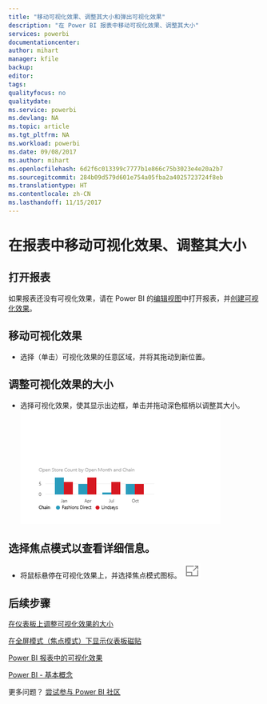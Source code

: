 ```yaml
---
title: "移动可视化效果、调整其大小和弹出可视化效果"
description: "在 Power BI 报表中移动可视化效果、调整其大小"
services: powerbi
documentationcenter: 
author: mihart
manager: kfile
backup: 
editor: 
tags: 
qualityfocus: no
qualitydate: 
ms.service: powerbi
ms.devlang: NA
ms.topic: article
ms.tgt_pltfrm: NA
ms.workload: powerbi
ms.date: 09/08/2017
ms.author: mihart
ms.openlocfilehash: 6d2f6c013399c7777b1e866c75b3023e4e20a2b7
ms.sourcegitcommit: 284b09d579d601e754a05fba2a4025723724f8eb
ms.translationtype: HT
ms.contentlocale: zh-CN
ms.lasthandoff: 11/15/2017
---
```

# <a name="move-and-resize-a-visualization-in-a-report"></a>在报表中移动可视化效果、调整其大小
## <a name="open-the-report"></a>打开报表
如果报表还没有可视化效果，请在 Power BI 的[编辑视图](service-reading-view-and-editing-view.md)中打开报表，并[创建可视化效果](power-bi-report-add-visualizations-i.md)。

## <a name="move-the-visualization"></a>移动可视化效果
* 选择（单击）可视化效果的任意区域，并将其拖动到新位置。 

## <a name="resize-the-visualization"></a>调整可视化效果的大小
* 选择可视化效果，使其显示出边框，单击并拖动深色框柄以调整其大小。  
  ![](media/power-bi-visualization-move-and-resize/untitled.gif)

## <a name="select-focus-mode-to-see-more-detail"></a>选择焦点模式以查看详细信息。
* 将鼠标悬停在可视化效果上，并选择焦点模式图标。
  ![](media/power-bi-visualization-move-and-resize/pbi_popouticon.jpg)

## <a name="next-steps"></a>后续步骤
[在仪表板上调整可视化效果的大小](service-dashboard-edit-tile.md)

[在全屏模式（焦点模式）下显示仪表板磁贴](service-focus-mode.md)

[Power BI 报表中的可视化效果](power-bi-report-visualizations.md)

[Power BI - 基本概念](service-basic-concepts.md)  

更多问题？ [尝试参与 Power BI 社区](http://community.powerbi.com/)

